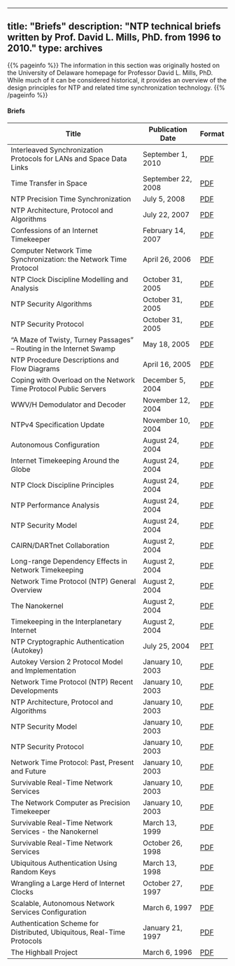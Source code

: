 
---
title: "Briefs"
description: "NTP technical briefs written by Prof. David L. Mills, PhD. from 1996 to 2010."
type: archives
---

{{% pageinfo %}}
The information in this section was originally hosted on the University of Delaware homepage for Professor David L. Mills, PhD. While much of it can be considered historical, it provides an overview of the design principles for NTP and related time synchronization technology.
{{% /pageinfo %}}

#### Briefs

| Title | Publication Date | Format |
| ----- | ----- | ----- |
| Interleaved Synchronization Protocols for LANs and Space Data Links | September 1, 2010 | [PDF](/reflib/brief/onwire/onwire.pdf) |
| Time Transfer in Space | September 22, 2008 | [PDF](/reflib/brief/ipin/mars.pdf) |
| NTP Precision Time Synchronization | July 5, 2008 | [PDF](/reflib/brief/precise/precise.pdf) |
| NTP Architecture, Protocol and Algorithms | July 22, 2007 | [PDF](/reflib/brief/arch/arch.pdf) |
| Confessions of an Internet Timekeeper | February 14, 2007 | [PDF](/reflib/brief/distlec/distlec.pdf) |
| Computer Network Time Synchronization: the Network Time Protocol | April 26, 2006 | [PDF](/reflib/brief/seminar/ntp.pdf) |
| NTP Clock Discipline Modelling and Analysis | October 31, 2005 | [PDF](/reflib/brief/algor/algor.pdf) |
| NTP Security Algorithms | October 31, 2005 | [PDF](/reflib/brief/secalgor/secalgor.pdf) |
| NTP Security Protocol | October 31, 2005 | [PDF](/reflib/brief/secproto/secproto.pdf) |
| “A Maze of Twisty, Turney Passages” – Routing in the Internet Swamp | May 18, 2005 | [PDF](/reflib/brief/goat/goat.pdf) |
| NTP Procedure Descriptions and Flow Diagrams | April 16, 2005 | [PDF](/reflib/brief/flow/flow.pdf) |
| Coping with Overload on the Network Time Protocol Public Servers | December 5, 2004 | [PDF](/reflib/brief/ptti/ptti04.pdf) |
| WWV/H Demodulator and Decoder | November 12, 2004 | [PDF](/reflib/brief/wwv/wwv.pdf) |
| NTPv4 Specification Update | November 10, 2004 | [PDF](/reflib/brief/wwv/bof.pdf) |
| Autonomous Configuration | August 24, 2004 | [PDF](/reflib/brief/autocfg/autocfg.pdf) |
| Internet Timekeeping Around the Globe | August 24, 2004 | [PDF](/reflib/brief/survey/survey.pdf) |
| NTP Clock Discipline Principles | August 24, 2004 | [PDF](/reflib/brief/clock/clock.pdf) |
| NTP Performance Analysis | August 24, 2004 | [PDF](/reflib/brief/perf/perf.pdf) |
| NTP Security Model | August 24, 2004 | [PDF](/reflib/brief/autokey/autokey.pdf) |
| CAIRN/DARTnet Collaboration | August 2, 2004 | [PDF](/reflib/brief/dartnet/dartnet.pdf) |
| Long-range Dependency Effects in Network Timekeeping | August 2, 2004 | [PDF](/reflib/brief/hurst/hurst.pdf) |
| Network Time Protocol (NTP) General Overview | August 2, 2004 | [PDF](/reflib/brief/overview/overview.pdf) |
| The Nanokernel | August 2, 2004 | [PDF](/reflib/brief/nano/nano.pdf) |
| Timekeeping in the Interplanetary Internet | August 2, 2004 | [PDF](/reflib/brief/ipin/ipin.pdf) |
| NTP Cryptographic Authentication (Autokey) | July 25, 2004 | [PPT](/reflib/brief/keys/keys.ppt) |
| Autokey Version 2 Protocol Model and Implementation | January 10, 2003 | [PDF](/reflib/brief/atirp2/atirp2.pdf) |
| Network Time Protocol (NTP) Recent Developments | January 10, 2003 | [PDF](/reflib/brief/seminar/seminar.pdf) |
| NTP Architecture, Protocol and Algorithms | January 10, 2003 | [PDF](/reflib/brief/maeda/maeda.pdf) |
| NTP Security Model | January 10, 2003 | [PDF](/reflib/brief/ident/ident.pdf) |
| NTP Security Protocol | January 10, 2003 | [PDF](/reflib/brief/secprot/secprot.pdf) |
| Network Time Protocol: Past, Present and Future | January 10, 2003 | [PDF](/reflib/brief/gnss/gnss.pdf) |
| Survivable Real-Time Network Services | January 10, 2003 | [PDF](/reflib/brief/pi02/pi02.pdf) |
| The Network Computer as Precision Timekeeper | January 10, 2003 | [PDF](/reflib/brief/ptti/ptti.pdf) |
| Survivable Real-Time Network Services - the Nanokernel | March 13, 1999 | [PDF](/reflib/brief/hcn/hcn.pdf) |
| Survivable Real-Time Network Services | October 26, 1998 | [PDF](/reflib/brief/ngi/ngi.pdf) |
| Ubiquitous Authentication Using Random Keys | March 13, 1998 | [PDF](/reflib/brief/pi98/pi98.pdf) |
| Wrangling a Large Herd of Internet Clocks | October 27, 1997 | [PDF](/reflib/brief/dimacs/dimacs.pdf) |
| Scalable, Autonomous Network Services Configuration | March 6, 1997 | [PDF](/reflib/brief/pi97/pi97.pdf) |
| Authentication Scheme for Distributed, Ubiquitous, Real-Time Protocols | January 21, 1997 | [PDF](/reflib/brief/atirp/atirp.pdf) |
| The Highball Project | March 6, 1996| [PDF](/reflib/brief/highball.pdf) |